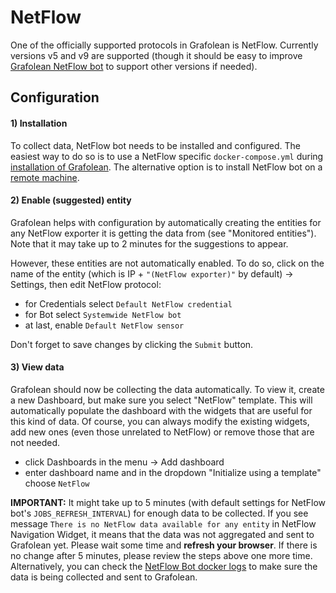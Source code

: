 # NetFlow

One of the officially supported protocols in Grafolean is NetFlow. Currently versions v5 and v9 are supported (though it should be easy to improve [Grafolean NetFlow bot](https://github.com/grafolean/grafolean-netflow-bot/) to support other versions if needed).

## Configuration

#### 1) Installation

To collect data, NetFlow bot needs to be installed and configured. The easiest way to do so is to use a NetFlow specific `docker-compose.yml` during [installation of Grafolean](https://github.com/grafolean/grafolean#installation). The alternative option is to install NetFlow bot on a [remote machine](https://github.com/grafolean/grafolean-netflow-bot/#install).

#### 2) Enable (suggested) entity

Grafolean helps with configuration by automatically creating the entities for any NetFlow exporter it is getting the data from (see "Monitored entities"). Note that it may take up to 2 minutes for the suggestions to appear.

However, these entities are not automatically enabled. To do so, click on the name of the entity (which is IP + `"(NetFlow exporter)"` by default) -> Settings, then edit NetFlow protocol:
- for Credentials select `Default NetFlow credential`
- for Bot select `Systemwide NetFlow bot`
- at last, enable `Default NetFlow sensor`

Don't forget to save changes by clicking the `Submit` button.

#### 3) View data

Grafolean should now be collecting the data automatically. To view it, create a new Dashboard, but make sure you select "NetFlow" template. This will automatically populate the dashboard with the widgets that are useful for this kind of data. Of course, you can always modify the existing widgets, add new ones (even those unrelated to NetFlow) or remove those that are not needed.

- click Dashboards in the menu -> Add dashboard
- enter dashboard name and in the dropdown "Initialize using a template" choose `NetFlow`

**IMPORTANT:** It might take up to 5 minutes (with default settings for NetFlow bot's `JOBS_REFRESH_INTERVAL`) for enough data to be collected. If you see message `There is no NetFlow data available for any entity` in NetFlow Navigation Widget, it means that the data was not aggregated and sent to Grafolean yet. Please wait some time and **refresh your browser**. If there is no change after 5 minutes, please review the steps above one more time. Alternatively, you can check the [NetFlow Bot docker logs](https://github.com/grafolean/grafolean-netflow-bot/#debugging) to make sure the data is being collected and sent to Grafolean.
